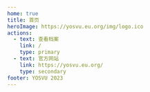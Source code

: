```yaml
---
home: true
title: 首页
heroImage: https://yosvu.eu.org/img/logo.ico
actions:
  - text: 查看档案
    link: /
    type: primary
  - text: 官方网站
    link: https://yosvu.eu.org/
    type: secondary
footer: YOSVU 2023
---
```

<SearchBox />

<!-- <CodeGroup>
  <CodeGroupItem title="PNPM" active>

```bash
# 在你的项目中安装
pnpm add -D vuepress@next @vuepress/client@next vue
# 新建一个 markdown 文件
echo '# Hello VuePress' > README.md
# 开始写作
pnpm vuepress dev
# 构建静态文件
pnpm vuepress build
```

  </CodeGroupItem>

  <CodeGroupItem title="YARN">

```bash
# 在你的项目中安装
yarn add -D vuepress@next
# 新建一个 markdown 文件
echo '# Hello VuePress' > README.md
# 开始写作
yarn vuepress dev
# 构建静态文件
yarn vuepress build
```

  </CodeGroupItem>

  <CodeGroupItem title="NPM">

```bash
# 在你的项目中安装
npm install -D vuepress@next
# 新建一个 markdown 文件
echo '# Hello VuePress' > README.md
# 开始写作
npx vuepress dev
# 构建静态文件
npx vuepress build
```

  </CodeGroupItem>
</CodeGroup> -->